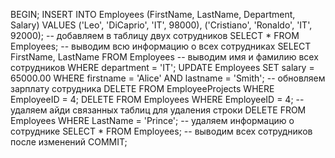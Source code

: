 BEGIN;
INSERT INTO Employees (FirstName, LastName, Department, Salary)
VALUES ('Leo', 'DiCaprio', 'IT', 98000),
('Cristiano', 'Ronaldo', 'IT', 92000); -- добавляем в таблицу двух сотрудников
SELECT * 
FROM Employees; -- выводим всю информацию о всех сотрудниках
SELECT FirstName, LastName 
FROM Employees -- выводим имя и фамилию всех сотрудников
WHERE department = 'IT';
UPDATE Employees
SET salary = 65000.00
WHERE firstname = 'Alice' AND lastname = 'Smith'; -- обновляем зарплату сотрудника
DELETE FROM EmployeeProjects
WHERE EmployeeID = 4;
DELETE FROM  Employees
WHERE EmployeeID = 4; --удаляем айди связанных таблиц для удаления строки
DELETE FROM Employees
WHERE LastName = 'Prince'; -- удаляем информацию о сотруднике 
SELECT * 
FROM Employees; -- выводим всех сотрудников после изменений
COMMIT;